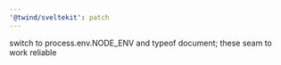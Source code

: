 ```yaml
---
'@twind/sveltekit': patch
---
```


switch to process.env.NODE_ENV and typeof document; these seam to work reliable

